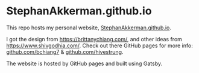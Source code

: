# StephanAkkerman.github.io
This repo hosts my personal website, [StephanAkkerman.github.io](https://stephanakkerman.github.io/).

I got the design from https://brittanychiang.com/, and other ideas from https://www.shivgodhia.com/. 
Check out there GitHub pages for more info: [github.com/bchiang7](https://github.com/bchiang7/v4) & [github.com/hivestrung](https://github.com/hivestrung/hivestrung.github.io).

The website is hosted by GitHub pages and built using Gatsby.
